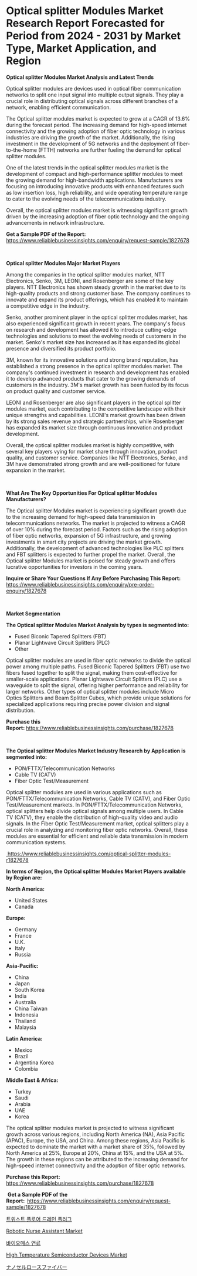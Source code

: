 <p><h1>Optical splitter Modules Market Research Report Forecasted for Period from 2024 -  2031 by Market Type, Market Application, and Region</h1></p><p><strong>Optical splitter Modules Market Analysis and Latest Trends</strong></p>
<p><p>Optical splitter modules are devices used in optical fiber communication networks to split one input signal into multiple output signals. They play a crucial role in distributing optical signals across different branches of a network, enabling efficient communication.</p><p>The Optical splitter modules market is expected to grow at a CAGR of 13.6% during the forecast period. The increasing demand for high-speed internet connectivity and the growing adoption of fiber optic technology in various industries are driving the growth of the market. Additionally, the rising investment in the development of 5G networks and the deployment of fiber-to-the-home (FTTH) networks are further fueling the demand for optical splitter modules.</p><p>One of the latest trends in the optical splitter modules market is the development of compact and high-performance splitter modules to meet the growing demand for high-bandwidth applications. Manufacturers are focusing on introducing innovative products with enhanced features such as low insertion loss, high reliability, and wide operating temperature range to cater to the evolving needs of the telecommunications industry.</p><p>Overall, the optical splitter modules market is witnessing significant growth driven by the increasing adoption of fiber optic technology and the ongoing advancements in network infrastructure.</p></p>
<p><strong>Get a Sample PDF of the Report:&nbsp;</strong> <a href="https://www.reliablebusinessinsights.com/enquiry/request-sample/1827678">https://www.reliablebusinessinsights.com/enquiry/request-sample/1827678</a></p>
<p>&nbsp;</p>
<p><strong>Optical splitter Modules Major Market Players</strong></p>
<p><p>Among the companies in the optical splitter modules market, NTT Electronics, Senko, 3M, LEONI, and Rosenberger are some of the key players. NTT Electronics has shown steady growth in the market due to its high-quality products and strong customer base. The company continues to innovate and expand its product offerings, which has enabled it to maintain a competitive edge in the industry.</p><p>Senko, another prominent player in the optical splitter modules market, has also experienced significant growth in recent years. The company's focus on research and development has allowed it to introduce cutting-edge technologies and solutions to meet the evolving needs of customers in the market. Senko's market size has increased as it has expanded its global presence and diversified its product portfolio.</p><p>3M, known for its innovative solutions and strong brand reputation, has established a strong presence in the optical splitter modules market. The company's continued investment in research and development has enabled it to develop advanced products that cater to the growing demands of customers in the industry. 3M's market growth has been fueled by its focus on product quality and customer service.</p><p>LEONI and Rosenberger are also significant players in the optical splitter modules market, each contributing to the competitive landscape with their unique strengths and capabilities. LEONI's market growth has been driven by its strong sales revenue and strategic partnerships, while Rosenberger has expanded its market size through continuous innovation and product development.</p><p>Overall, the optical splitter modules market is highly competitive, with several key players vying for market share through innovation, product quality, and customer service. Companies like NTT Electronics, Senko, and 3M have demonstrated strong growth and are well-positioned for future expansion in the market.</p></p>
<p>&nbsp;</p>
<p><strong>What Are The Key Opportunities For Optical splitter Modules Manufacturers?</strong></p>
<p><p>The Optical splitter Modules market is experiencing significant growth due to the increasing demand for high-speed data transmission in telecommunications networks. The market is projected to witness a CAGR of over 10% during the forecast period. Factors such as the rising adoption of fiber optic networks, expansion of 5G infrastructure, and growing investments in smart city projects are driving the market growth. Additionally, the development of advanced technologies like PLC splitters and FBT splitters is expected to further propel the market. Overall, the Optical splitter Modules market is poised for steady growth and offers lucrative opportunities for investors in the coming years.</p></p>
<p><strong>Inquire or Share Your Questions If Any Before Purchasing This Report:</strong> <a href="https://www.reliablebusinessinsights.com/enquiry/pre-order-enquiry/1827678">https://www.reliablebusinessinsights.com/enquiry/pre-order-enquiry/1827678</a></p>
<p>&nbsp;</p>
<p><strong>Market Segmentation</strong></p>
<p><strong>The Optical splitter Modules Market Analysis by types is segmented into:</strong></p>
<p><ul><li>Fused Biconic Tapered Splitters (FBT)</li><li>Planar Lightwave Circuit Splitters (PLC)</li><li>Other</li></ul></p>
<p><p>Optical splitter modules are used in fiber optic networks to divide the optical power among multiple paths. Fused Biconic Tapered Splitters (FBT) use two fibers fused together to split the signal, making them cost-effective for smaller-scale applications. Planar Lightwave Circuit Splitters (PLC) use a waveguide to split the signal, offering higher performance and reliability for larger networks. Other types of optical splitter modules include Micro Optics Splitters and Beam Splitter Cubes, which provide unique solutions for specialized applications requiring precise power division and signal distribution.</p></p>
<p><strong>Purchase this Report:&nbsp;</strong><a href="https://www.reliablebusinessinsights.com/purchase/1827678">https://www.reliablebusinessinsights.com/purchase/1827678</a></p>
<p>&nbsp;</p>
<p><strong>The Optical splitter Modules Market Industry Research by Application is segmented into:</strong></p>
<p><ul><li>PON/FTTX/Telecommunication Networks</li><li>Cable TV (CATV)</li><li>Fiber Optic Test/Measurement</li></ul></p>
<p><p>Optical splitter modules are used in various applications such as PON/FTTX/Telecommunication Networks, Cable TV (CATV), and Fiber Optic Test/Measurement markets. In PON/FTTX/Telecommunication Networks, optical splitters help divide optical signals among multiple users. In Cable TV (CATV), they enable the distribution of high-quality video and audio signals. In the Fiber Optic Test/Measurement market, optical splitters play a crucial role in analyzing and monitoring fiber optic networks. Overall, these modules are essential for efficient and reliable data transmission in modern communication systems.</p></p>
<p><a href="https://www.reliablebusinessinsights.com/optical-splitter-modules-r1827678">&nbsp;https://www.reliablebusinessinsights.com/optical-splitter-modules-r1827678</a></p>
<p><strong>In terms of Region, the Optical splitter Modules Market Players available by Region are:</strong></p>
<p>
    <p> <strong> North America: </strong>
        <ul>
            <li>United States</li>
            <li>Canada</li>
        </ul>
        </p> 
    <p> <strong> Europe: </strong>
        <ul>
            <li>Germany</li>
            <li>France</li>
            <li>U.K.</li>
            <li>Italy</li>
            <li>Russia</li>
        </ul>
        </p> 
    <p> <strong> Asia-Pacific: </strong>
        <ul>
            <li>China</li>
            <li>Japan</li>
            <li>South Korea</li>
            <li>India</li>
            <li>Australia</li>
            <li>China Taiwan</li>
            <li>Indonesia</li>
            <li>Thailand</li>
            <li>Malaysia</li>
        </ul>
        </p> 
    <p> <strong> Latin America: </strong>
        <ul>
            <li>Mexico</li>
            <li>Brazil</li>
            <li>Argentina Korea</li>
            <li>Colombia</li>
        </ul>
        </p> 
    <p> <strong> Middle East & Africa: </strong>
        <ul>
            <li>Turkey</li>
            <li>Saudi</li>
            <li>Arabia</li>
            <li>UAE</li>
            <li>Korea</li>
        </ul>
    </p>
    </p>
<p><p>The optical splitter modules market is projected to witness significant growth across various regions, including North America (NA), Asia Pacific (APAC), Europe, the USA, and China. Among these regions, Asia Pacific is expected to dominate the market with a market share of 35%, followed by North America at 25%, Europe at 20%, China at 15%, and the USA at 5%. The growth in these regions can be attributed to the increasing demand for high-speed internet connectivity and the adoption of fiber optic networks.</p></p>
<p><strong>Purchase this Report: </strong><a href="https://www.reliablebusinessinsights.com/purchase/1827678">https://www.reliablebusinessinsights.com/purchase/1827678</a></p>
<p>&nbsp;<strong>Get a Sample PDF of the Report:&nbsp;&nbsp;</strong><a href="https://www.reliablebusinessinsights.com/enquiry/request-sample/1827678">https://www.reliablebusinessinsights.com/enquiry/request-sample/1827678</a></p>
<p><strong></strong></p>
<p><p><a href="https://github.com/PercyHagernes9778/Market-Research-Report-List-2/blob/main/9263855157780.md">트위스트 플로어 드레인 플러그</a></p><p><a href="https://github.com/iprahimabdulrahmman/Market-Research-Report-List-1/blob/main/robotic-nurse-assistant-market.md">Robotic Nurse Assistant Market</a></p><p><a href="https://medium.com/@philipwlf74/%EB%B0%94%EC%9D%B4%EC%98%A4%EB%A7%A4%EC%8A%A4-%EC%97%B0%EB%A3%8C-%EC%8B%9C%EC%9E%A5-%EC%98%88%EC%B8%A1-%EC%8B%9C%EC%9E%A5-%EB%8F%99%ED%96%A5-%EB%B0%8F-%EC%98%81%ED%96%A5-%EB%B6%84%EC%84%9D-2024-2031-3cc01e423f7b">바이오매스 연료</a></p><p><a href="https://github.com/NaomieConner2023/Market-Research-Report-List-1/blob/main/high-temperature-semiconductor-devices-market.md">High Temperature Semiconductor Devices Market</a></p><p><a href="https://github.com/FredaJerde/Market-Research-Report-List-1/blob/main/8091860148483.md">ナノセルロースファイバー</a></p></p>